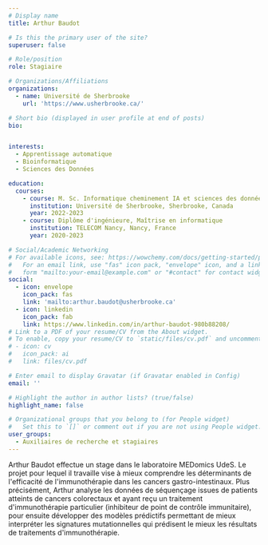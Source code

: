 ```yaml
---
# Display name
title: Arthur Baudot

# Is this the primary user of the site?
superuser: false

# Role/position
role: Stagiaire

# Organizations/Affiliations
organizations:
  - name: Université de Sherbrooke
    url: 'https://www.usherbrooke.ca/'

# Short bio (displayed in user profile at end of posts)
bio: 


interests:
  - Apprentissage automatique
  - Bioinformatique
  - Sciences des Données

education:
  courses:
    - course: M. Sc. Informatique cheminement IA et sciences des données
      institution: Université de Sherbrooke, Sherbrooke, Canada
      year: 2022-2023
    - course: Diplôme d'ingénieure, Maîtrise en informatique
      institution: TELECOM Nancy, Nancy, France
      year: 2020-2023

# Social/Academic Networking
# For available icons, see: https://wowchemy.com/docs/getting-started/page-builder/#icons
#   For an email link, use "fas" icon pack, "envelope" icon, and a link in the
#   form "mailto:your-email@example.com" or "#contact" for contact widget.
social:
  - icon: envelope
    icon_pack: fas
    link: 'mailto:arthur.baudot@usherbrooke.ca'
  - icon: linkedin
    icon_pack: fab
    link: https://www.linkedin.com/in/arthur-baudot-980b88208/
# Link to a PDF of your resume/CV from the About widget.
# To enable, copy your resume/CV to `static/files/cv.pdf` and uncomment the lines below.
# - icon: cv
#   icon_pack: ai
#   link: files/cv.pdf

# Enter email to display Gravatar (if Gravatar enabled in Config)
email: ''

# Highlight the author in author lists? (true/false)
highlight_name: false

# Organizational groups that you belong to (for People widget)
#   Set this to `[]` or comment out if you are not using People widget.
user_groups:
  - Auxiliaires de recherche et stagiaires
---
```


  Arthur Baudot effectue un stage dans le laboratoire MEDomics UdeS. Le projet pour lequel il travaille vise à mieux comprendre les déterminants de l'efficacité de l'immunothérapie dans les cancers gastro-intestinaux.
  Plus précisément, Arthur analyse les données de séquençage issues de patients atteints de cancers colorectaux et ayant reçu un traitement d'immunothérapie particulier (inhibiteur de point de contrôle immunitaire), pour ensuite développer des modèles prédictifs permettant de mieux interpréter les signatures mutationnelles qui prédisent le mieux les résultats de traitements d'immunothérapie.

